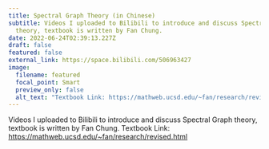 ```yaml
---
title: Spectral Graph Theory (in Chinese)
subtitle: Videos I uploaded to Bilibili to introduce and discuss Spectral Graph
  theory, textbook is written by Fan Chung.
date: 2022-06-24T02:39:13.227Z
draft: false
featured: false
external_link: https://space.bilibili.com/506963427
image:
  filename: featured
  focal_point: Smart
  preview_only: false
  alt_text: "Textbook Link: https://mathweb.ucsd.edu/~fan/research/revised.html"
---
```

Videos I uploaded to Bilibili to introduce and discuss Spectral Graph theory, textbook is written by Fan Chung.
Textbook Link: https://mathweb.ucsd.edu/~fan/research/revised.html
